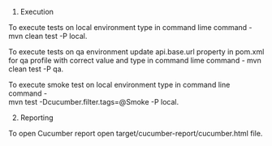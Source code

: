 1. Execution 

To execute tests on local environment type in command lime command - mvn clean test -P local.

To execute tests on qa environment update api.base.url property in pom.xml for qa profile with 
correct value and type in command lime command - mvn clean test -P qa.

To execute smoke test on local environment type in command line command -  
mvn test -Dcucumber.filter.tags=@Smoke -P local.


2. Reporting

To open Cucumber report open target/cucumber-report/cucumber.html file.


 